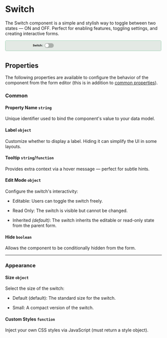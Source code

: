 # Switch

The Switch component is a simple and stylish way to toggle between two states — ON and OFF. Perfect for enabling features, toggling settings, and creating interactive forms.

![Image](../data-entry/images/switch.png)

## **Properties**

The following properties are available to configure the behavior of the component from the form editor (this is in addition to [common properties](/docs/front-end-basics/form-components/common-component-properties)).

### Common

#### **Property Name** ``string``

Unique identifier used to bind the component's value to your data model.

#### **Label** ``object``

Customize whether to display a label. Hiding it can simplify the UI in some layouts.

#### **Tooltip**  ``string``/``function``

Provides extra context via a hover message — perfect for subtle hints.

#### **Edit Mode**  ``object``

Configure the switch's interactivity:

- Editable: Users can toggle the switch freely.

- Read Only: The switch is visible but cannot be changed.

- Inherited *(default)*: The switch inherits the editable or read-only state from the parent form.

#### **Hide** ``boolean``

Allows the component to be conditionally hidden from the form.

___

### Appearance

#### **Size** ``object``

Select the size of the switch:

- Default (default): The standard size for the switch.

- Small: A compact version of the switch.

####  **Custom Styles** ``function``

Inject your own CSS styles via JavaScript (must return a style object).
